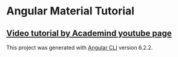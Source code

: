 # Angular Material Tutorial

## [Video tutorial by Academind youtube page](https://www.youtube.com/playlist?list=PL55RiY5tL51p2R1L8sxaYlzmWh6yIrX8k)

This project was generated with [Angular CLI](https://github.com/angular/angular-cli) version 6.2.2.
